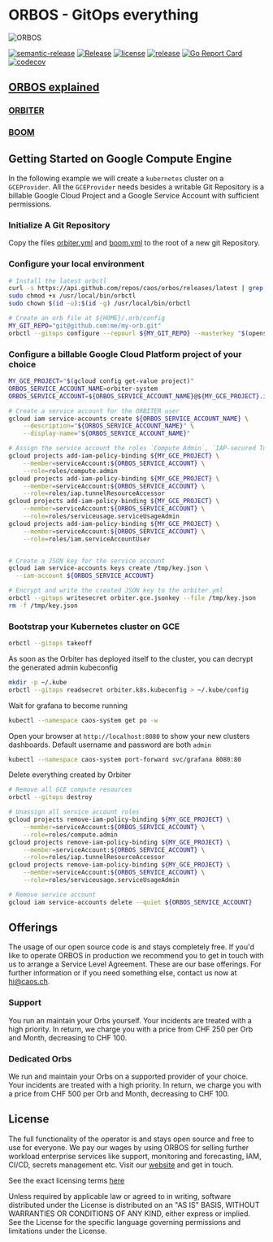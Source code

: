 # ORBOS - GitOps everything

![ORBOS](./docs/img/orbos-logo-oneline-lightdesign@2x.png)

[![semantic-release](https://img.shields.io/badge/%20%20%F0%9F%93%A6%F0%9F%9A%80-semantic--release-e10079.svg)](https://github.com/semantic-release/semantic-release)
[![Release](https://github.com/caos/orbos/workflows/Release/badge.svg)](https://github.com/caos/orbos/actions)
[![license](https://badgen.net/github/license/caos/orbos/)](https://github.com/caos/orbos/blob/master/LICENSE)
[![release](https://badgen.net/github/release/caos/orbos/stable)](https://github.com/caos/orbos/releases)
[![Go Report Card](https://goreportcard.com/badge/github.com/caos/orbos)](https://goreportcard.com/report/github.com/caos/orbos)
[![codecov](https://codecov.io/gh/caos/orbos/branch/master/graph/badge.svg)](https://codecov.io/gh/caos/orbos)

## [ORBOS explained](docs/explained.md)

### [ORBITER](docs/orbiter/orbiter.md)

### [BOOM](docs/boom/boom.md)

## Getting Started on Google Compute Engine

In the following example we will create a `kubernetes` cluster on a `GCEProvider`. All the `GCEProvider` needs besides a writable Git Repository is a billable Google Cloud Project and a Google Service Account with sufficient permissions.

### Initialize A Git Repository

Copy the files [orbiter.yml](examples/orbiter/gce/orbiter.yml) and [boom.yml](examples/boom/boom.yml) to the root of a new git Repository.

### Configure your local environment

```bash
# Install the latest orbctl
curl -s https://api.github.com/repos/caos/orbos/releases/latest | grep "browser_download_url.*orbctl-$(uname)-$(uname -m)" | cut -d '"' -f 4 | sudo wget -i - -O /usr/local/bin/orbctl
sudo chmod +x /usr/local/bin/orbctl
sudo chown $(id -u):$(id -g) /usr/local/bin/orbctl

# Create an orb file at ${HOME}/.orb/config
MY_GIT_REPO="git@github.com:me/my-orb.git"
orbctl --gitops configure --repourl ${MY_GIT_REPO} --masterkey "$(openssl rand -base64 21)"
```

### Configure a billable Google Cloud Platform project of your choice

```bash
MY_GCE_PROJECT="$(gcloud config get-value project)"
ORBOS_SERVICE_ACCOUNT_NAME=orbiter-system
ORBOS_SERVICE_ACCOUNT=${ORBOS_SERVICE_ACCOUNT_NAME}@${MY_GCE_PROJECT}.iam.gserviceaccount.com

# Create a service account for the ORBITER user
gcloud iam service-accounts create ${ORBOS_SERVICE_ACCOUNT_NAME} \
    --description="${ORBOS_SERVICE_ACCOUNT_NAME}" \
    --display-name="${ORBOS_SERVICE_ACCOUNT_NAME}"

# Assign the service account the roles `Compute Admin`, `IAP-secured Tunnel User` and `Service Usage Admin`
gcloud projects add-iam-policy-binding ${MY_GCE_PROJECT} \
    --member=serviceAccount:${ORBOS_SERVICE_ACCOUNT} \
    --role=roles/compute.admin
gcloud projects add-iam-policy-binding ${MY_GCE_PROJECT} \
    --member=serviceAccount:${ORBOS_SERVICE_ACCOUNT} \
    --role=roles/iap.tunnelResourceAccessor
gcloud projects add-iam-policy-binding ${MY_GCE_PROJECT} \
    --member=serviceAccount:${ORBOS_SERVICE_ACCOUNT} \
    --role=roles/serviceusage.serviceUsageAdmin
gcloud projects add-iam-policy-binding ${MY_GCE_PROJECT} \
    --member=serviceAccount:${ORBOS_SERVICE_ACCOUNT} \
    --role=roles/iam.serviceAccountUser


# Create a JSON key for the service account
gcloud iam service-accounts keys create /tmp/key.json \
  --iam-account ${ORBOS_SERVICE_ACCOUNT}

# Encrypt and write the created JSON key to the orbiter.yml
orbctl --gitops writesecret orbiter.gce.jsonkey --file /tmp/key.json
rm -f /tmp/key.json
```

### Bootstrap your Kubernetes cluster on GCE

```bash
orbctl --gitops takeoff
```

As soon as the Orbiter has deployed itself to the cluster, you can decrypt the generated admin kubeconfig

```bash
mkdir -p ~/.kube
orbctl --gitops readsecret orbiter.k8s.kubeconfig > ~/.kube/config
```

Wait for grafana to become running

```bash
kubectl --namespace caos-system get po -w
```

Open your browser at `http://localhost:8080` to show your new clusters dashboards. Default username and password are both `admin`

```bash
kubectl --namespace caos-system port-forward svc/grafana 8080:80
```

Delete everything created by Orbiter

```bash
# Remove all GCE compute resources
orbctl --gitops destroy

# Unassign all service account roles
gcloud projects remove-iam-policy-binding ${MY_GCE_PROJECT} \
    --member=serviceAccount:${ORBOS_SERVICE_ACCOUNT} \
    --role=roles/compute.admin
gcloud projects remove-iam-policy-binding ${MY_GCE_PROJECT} \
    --member=serviceAccount:${ORBOS_SERVICE_ACCOUNT} \
    --role=roles/iap.tunnelResourceAccessor
gcloud projects remove-iam-policy-binding ${MY_GCE_PROJECT} \
    --member=serviceAccount:${ORBOS_SERVICE_ACCOUNT} \
    --role=roles/serviceusage.serviceUsageAdmin

# Remove service account
gcloud iam service-accounts delete --quiet ${ORBOS_SERVICE_ACCOUNT}
```

## Offerings

The usage of our open source code is and stays completely free. If you'd like to operate ORBOS in production we recommend you to get in touch with us to arrange a Service Level Agreement. These are our base offerings. For further information or if you need something else, contact us now at hi@caos.ch.

### Support

You run an maintain your Orbs yourself. Your incidents are treated with a high priority. In return, we charge you with a price from CHF 250 per Orb and Month, decreasing to CHF 100.

### Dedicated Orbs

We run and maintain your Orbs on a supported provider of your choice. Your incidents are treated with a high priority. In return, we charge you with a price from CHF 500 per Orb and Month, decreasing to CHF 100.

## License

The full functionality of the operator is and stays open source and free to use for everyone. We pay our wages by using ORBOS for selling further workload enterprise services like support, monitoring and forecasting, IAM, CI/CD, secrets management etc. Visit our [website](https://caos.ch) and get in touch.

See the exact licensing terms [here](./LICENSE)

Unless required by applicable law or agreed to in writing, software distributed under the License is distributed on an "AS IS" BASIS, WITHOUT WARRANTIES OR CONDITIONS OF ANY KIND, either express or implied. See the License for the specific language governing permissions and limitations under the License.
